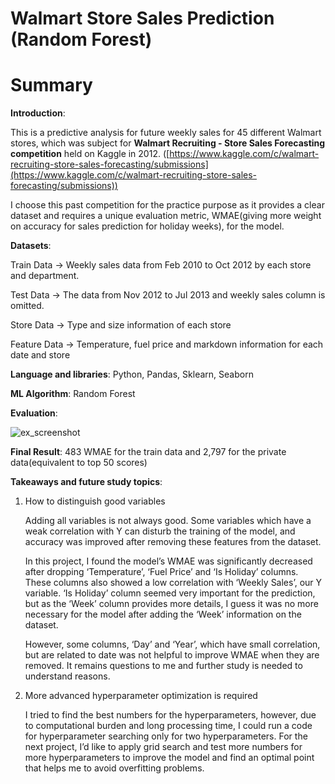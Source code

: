 # Walmart Store Sales Prediction (Random Forest)

# **Summary**

**Introduction**: 

This is a predictive analysis for future weekly sales for 45 different Walmart stores, which was subject for **Walmart Recruiting - Store Sales Forecasting competition** held on Kaggle in 2012. ([https://www.kaggle.com/c/walmart-recruiting-store-sales-forecasting/submissions](https://www.kaggle.com/c/walmart-recruiting-store-sales-forecasting/submissions))

I choose this past competition for the practice purpose as it provides a clear dataset and requires a unique evaluation metric, WMAE(giving more weight on accuracy for sales prediction for holiday weeks), for the model.

**Datasets**:

Train Data → Weekly sales data from Feb 2010 to Oct 2012 by each store and department.

Test Data → The data from Nov 2012 to Jul 2013 and weekly sales column is omitted.

Store Data → Type and size information of each store

Feature Data → Temperature, fuel price and markdown information for each date and store

**Language and libraries**: Python, Pandas, Sklearn, Seaborn

**ML Algorithm**: Random Forest

**Evaluation**: 

![ex_screenshot](https://s3-us-west-2.amazonaws.com/secure.notion-static.com/aa643311-7fd3-4b6c-8e06-b79021ece867/Untitled.png)

**Final Result**: 483 WMAE for the train data and 2,797 for the private data(equivalent to top 50 scores)

**Takeaways and future study topics**:

1. How to distinguish good variables
    
    Adding all variables is not always good. Some variables which have a weak correlation with Y can disturb the training of the model, and accuracy was improved after removing these features from the dataset. 
    
    In this project, I found the model’s WMAE was significantly decreased after dropping ‘Temperature’, ‘Fuel Price’ and ‘Is Holiday’ columns. These columns also showed a low correlation with ‘Weekly Sales’, our Y variable. ‘Is Holiday’ column seemed very important for the prediction, but as the ‘Week’ column provides more details, I guess it was no more necessary for the model after adding the ‘Week’ information on the dataset.
    
    However, some columns, ‘Day’ and ‘Year’, which have small correlation, but are related to date was not helpful to improve WMAE when they are removed. It remains questions to me and further study is needed to understand reasons.
    
2. More advanced hyperparameter optimization is required
    
    I tried to find the best numbers for the hyperparameters, however, due to computational burden and long processing time, I could run a code for hyperparameter searching only for two hyperparameters. For the next project, I’d like to apply grid search and test more numbers for more hyperparameters to improve the model and find an optimal point that helps me to avoid overfitting problems.
